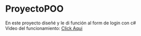 # ProyectoPOO
En este proyecto diseñé y le di función al form de login con c# 
<br/>
Video del funcionamiento:
<a href='https://youtu.be/55rSRisW-w8' Target='_blank'>Click Aqui<a/>
